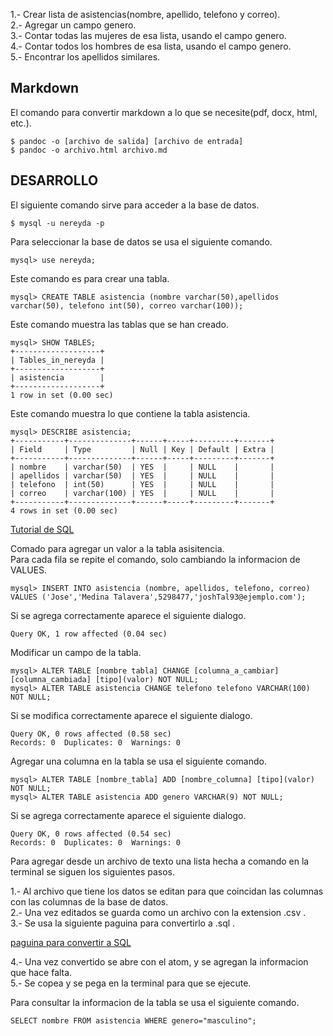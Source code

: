 1.- Crear lista de asistencias(nombre, apellido, telefono y correo).  
2.- Agregar un campo genero.  
3.- Contar todas las mujeres de esa lista, usando el campo genero.  
4.- Contar todos los hombres de esa lista, usando el campo genero.  
5.- Encontrar los apellidos similares.  

## Markdown
El comando para convertir markdown a lo que se necesite(pdf, docx, html, etc.).  
```
$ pandoc -o [archivo de salida] [archivo de entrada]
$ pandoc -o archivo.html archivo.md
```
## DESARROLLO

El siguiente comando sirve para acceder a la base de datos.  
```{bash}
$ mysql -u nereyda -p
```
Para seleccionar la base de datos se usa el siguiente comando.  
```
mysql> use nereyda;
```

Este comando es para crear una tabla.  
```
mysql> CREATE TABLE asistencia (nombre varchar(50),apellidos varchar(50), telefono int(50), correo varchar(100));
```
Este comando muestra las tablas que se han creado.  
```
mysql> SHOW TABLES;
+-------------------+
| Tables_in_nereyda |
+-------------------+
| asistencia        |
+-------------------+
1 row in set (0.00 sec)
```
Este comando muestra lo que contiene la tabla asistencia.  
```
mysql> DESCRIBE asistencia;
+-----------+--------------+------+-----+---------+-------+
| Field     | Type         | Null | Key | Default | Extra |
+-----------+--------------+------+-----+---------+-------+
| nombre    | varchar(50)  | YES  |     | NULL    |       |
| apellidos | varchar(50)  | YES  |     | NULL    |       |
| telefono  | int(50)      | YES  |     | NULL    |       |
| correo    | varchar(100) | YES  |     | NULL    |       |
+-----------+--------------+------+-----+---------+-------+
4 rows in set (0.00 sec)
```
[Tutorial de SQL](https://www.w3schools.com/sql/sql_insert.asp)

Comado para agregar un valor a la tabla asisitencia.  
Para cada fila se repite el comando, solo cambiando la informacion de VALUES.    

```
mysql> INSERT INTO asistencia (nombre, apellidos, telefono, correo) VALUES ('Jose','Medina Talavera',5298477,'joshTal93@ejemplo.com');
```

Si se agrega correctamente aparece el siguiente dialogo.  
```
Query OK, 1 row affected (0.04 sec)
```
Modificar un campo de la tabla.  
```
mysql> ALTER TABLE [nombre tabla] CHANGE [columna_a_cambiar] [columna_cambiada] [tipo](valor) NOT NULL;
mysql> ALTER TABLE asistencia CHANGE telefono telefono VARCHAR(100) NOT NULL;
```
Si se modifica correctamente aparece el siguiente dialogo.  
```
Query OK, 0 rows affected (0.58 sec)
Records: 0  Duplicates: 0  Warnings: 0
```
Agregar una columna en la tabla se usa el siguiente comando.  
```
mysql> ALTER TABLE [nombre_tabla] ADD [nombre_columna] [tipo](valor) NOT NULL;
mysql> ALTER TABLE asistencia ADD genero VARCHAR(9) NOT NULL;
```
Si se agrega correctamente aparece el siguiente dialogo.
```
Query OK, 0 rows affected (0.54 sec)
Records: 0  Duplicates: 0  Warnings: 0
```
Para agregar desde un archivo de texto una lista hecha a comando en la terminal se siguen los siguientes pasos.  


1.- Al archivo que tiene los datos se editan para que coincidan las columnas con las columnas de la base de datos.  
2.- Una vez editados se guarda como un archivo con la extension .csv .  
3.- Se usa la siguiente paguina para convertirlo a .sql .  

[paguina para convertir a SQL](https://sqlizer.io/#/result/5XcxtAecLkPFHTfmroW7UGLJ6xzQ-qVJbQlhkxy-EeDSyzPJud0wPK931msYYfPd2opRKh8TfIAmxgpZrScVHQ==)

4.- Una vez convertido se abre con el atom, y se agregan la informacion que hace falta.  
5.- Se copea y se pega en la terminal para que se ejecute.  

Para consultar la informacion de la tabla se usa el siguiente comando.
```
SELECT nombre FROM asistencia WHERE genero="masculino";
```
